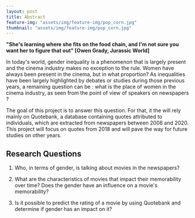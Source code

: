 ```yaml
---
layout: post
title: Abstract
feature-img: "assets/img/feature-img/pop_corn.jpg"
thumbnail: "assets/img/feature-img/pop_corn.jpg"
---
```


**"She's learning where she fits on the food chain, and I'm not sure you want her to figure that out" [Owen Grady, Jurassic World]**

In today's world, gender inequality is a phenomenon that is largely present and the cinema industry makes no exception to the rule. Women have always been present in the cinema, but in what proportion? As inequalities have been largely highlighted by debates or studies during those previous years, a remaining question can be : what is the place of women in the cinema industry, as seen from the point of view of speakers on newspapers ?

The goal of this project is to answer this question. For that, it the will rely mainly on Quotebank, a database containing quotes attributed to individuals, which are extracted from newspapers between 2008 and 2020.  This project will focus on quotes from 2018 and will pave the way for future studies on other years.


## Research Questions

1. Who, in terms of gender, is talking about movies in the newspapers?

2. What are the characteristics of movies that impact their memorability over time? Does the gender have an influence on a movie's memorability?

3. Is it possible to predict the rating of a movie by using Quotebank and determine if gender has an impact on it?
